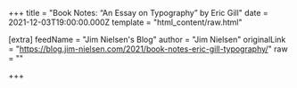 
+++
title = "Book Notes: “An Essay on Typography” by Eric Gill"
date = 2021-12-03T19:00:00.000Z
template = "html_content/raw.html"

[extra]
feedName = "Jim Nielsen's Blog"
author = "Jim Nielsen"
originalLink = "https://blog.jim-nielsen.com/2021/book-notes-eric-gill-typography/"
raw = ""

+++

